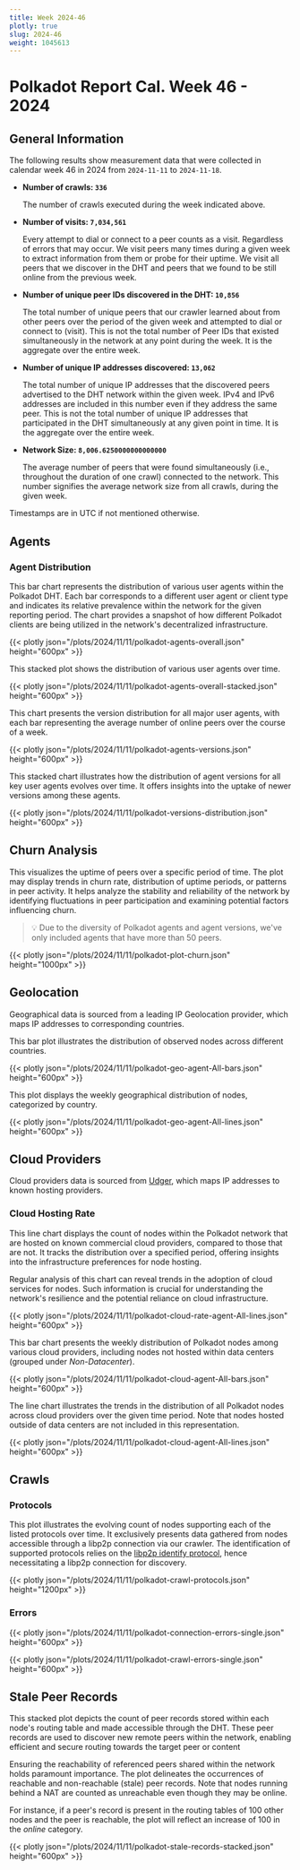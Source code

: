 ```yaml
---
title: Week 2024-46
plotly: true
slug: 2024-46
weight: 1045613
---
```


# Polkadot Report Cal. Week 46 - 2024

## General Information

The following results show measurement data that were collected in calendar week 46 in 2024 from `2024-11-11` to `2024-11-18`.

- **Number of crawls: `336`**
  
  The number of crawls executed during the week indicated above.

- **Number of visits: `7,034,561`**

  Every attempt to dial or connect to a peer counts as a visit. Regardless of errors that may occur. We visit peers many times during a given week to extract information from them or probe for their uptime. We visit all peers that we discover in the DHT and peers that we found to be still online from the previous week.

- **Number of unique peer IDs discovered in the DHT: `10,856`**

  The total number of unique peers that our crawler learned about from other peers over the period of the given week and attempted to dial or connect to (visit). This is not the total number of Peer IDs that existed simultaneously in the network at any point during the week. It is the aggregate over the entire week.

- **Number of unique IP addresses discovered: `13,062`**
 
  The total number of unique IP addresses that the discovered peers advertised to the DHT network within the given week. IPv4 and IPv6 addresses are included in this number even if they address the same peer. This is not the total number of unique IP addresses that participated in the DHT simultaneously at any given point in time. It is the aggregate over the entire week.

- **Network Size: `8,006.6250000000000000`**

  The average number of peers that were found simultaneously (i.e., throughout the duration of one crawl) connected to the network. This number signifies the average network size from all crawls, during the given week.

Timestamps are in UTC if not mentioned otherwise.

## Agents

### Agent Distribution

This bar chart represents the distribution of various user agents within the Polkadot DHT. Each bar corresponds to a different user agent or client type and indicates its relative prevalence within the network for the given reporting period. The chart provides a snapshot of how different Polkadot clients are being utilized in the network's decentralized infrastructure.

{{< plotly json="/plots/2024/11/11/polkadot-agents-overall.json" height="600px" >}}

This stacked plot shows the distribution of various user agents over time.

{{< plotly json="/plots/2024/11/11/polkadot-agents-overall-stacked.json" height="600px" >}}

This chart presents the version distribution for all major user agents, with each bar representing the average number of online peers over the course of a week.

{{< plotly json="/plots/2024/11/11/polkadot-agents-versions.json" height="600px" >}}

This stacked chart illustrates how the distribution of agent versions for all key user agents evolves over time. It offers insights into the uptake of newer versions among these agents.

{{< plotly json="/plots/2024/11/11/polkadot-versions-distribution.json" height="600px" >}}

## Churn Analysis

This visualizes the uptime of peers over a specific period of time. The plot may display trends in churn rate, distribution of uptime periods, or patterns in peer activity. It helps analyze the stability and reliability of the network by identifying fluctuations in peer participation and examining potential factors influencing churn.

> 💡 Due to the diversity of Polkadot agents and agent versions, we've only included agents that have more than 50 peers.

{{< plotly json="/plots/2024/11/11/polkadot-plot-churn.json" height="1000px" >}}

## Geolocation

Geographical data is sourced from a leading IP Geolocation provider, which maps IP addresses to corresponding countries.

This bar plot illustrates the distribution of observed nodes across different countries.

{{< plotly json="/plots/2024/11/11/polkadot-geo-agent-All-bars.json" height="600px" >}}

This plot displays the weekly geographical distribution of nodes, categorized by country.

{{< plotly json="/plots/2024/11/11/polkadot-geo-agent-All-lines.json" height="600px" >}}

## Cloud Providers

Cloud providers data is sourced from [Udger](https://udger.com/resources/datacenter-list), which maps IP addresses to known hosting providers.

### Cloud Hosting Rate

This line chart displays the count of nodes within the Polkadot network that are hosted on known commercial cloud providers, compared to those that are not. It tracks the distribution over a specified period, offering insights into the infrastructure preferences for node hosting.

Regular analysis of this chart can reveal trends in the adoption of cloud services for nodes. Such information is crucial for understanding the network's resilience and the potential reliance on cloud infrastructure.

{{< plotly json="/plots/2024/11/11/polkadot-cloud-rate-agent-All-lines.json" height="600px" >}}

This bar chart presents the weekly distribution of Polkadot nodes among various cloud providers, including nodes not hosted within data centers (grouped under _Non-Datacenter_).

{{< plotly json="/plots/2024/11/11/polkadot-cloud-agent-All-bars.json" height="600px" >}}

The line chart illustrates the trends in the distribution of all Polkadot nodes across cloud providers over the given time period. Note that nodes hosted outside of data centers are not included in this representation.

{{< plotly json="/plots/2024/11/11/polkadot-cloud-agent-All-lines.json" height="600px" >}}

## Crawls

### Protocols

This plot illustrates the evolving count of nodes supporting each of the listed protocols over time. It exclusively presents data gathered from nodes accessible through a libp2p connection via our crawler. The identification of supported protocols relies on the [libp2p identify protocol](https://github.com/libp2p/specs/tree/master/identify), hence necessitating a libp2p connection for discovery.

{{< plotly json="/plots/2024/11/11/polkadot-crawl-protocols.json" height="1200px" >}}

### Errors

{{< plotly json="/plots/2024/11/11/polkadot-connection-errors-single.json" height="600px" >}}

{{< plotly json="/plots/2024/11/11/polkadot-crawl-errors-single.json" height="600px" >}}

## Stale Peer Records

This stacked plot depicts the count of peer records stored within each node's routing table and made accessible through the DHT.
These peer records are used to discover new remote peers within the network, enabling efficient and secure routing towards the target peer or content

Ensuring the reachability of referenced peers shared within the network holds paramount importance. The plot delineates the occurrences of reachable and non-reachable (stale) peer records. Note that nodes running behind a NAT are counted as unreachable even though they may be online.

For instance, if a peer's record is present in the routing tables of 100 other nodes and the peer is reachable, the plot will reflect an increase of 100 in the _online_ category.

{{< plotly json="/plots/2024/11/11/polkadot-stale-records-stacked.json" height="600px" >}}